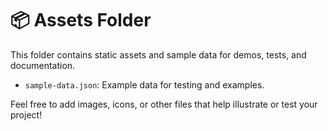 # 📦 Assets Folder

This folder contains static assets and sample data for demos, tests, and documentation.

- `sample-data.json`: Example data for testing and examples.

Feel free to add images, icons, or other files that help illustrate or test your project!
